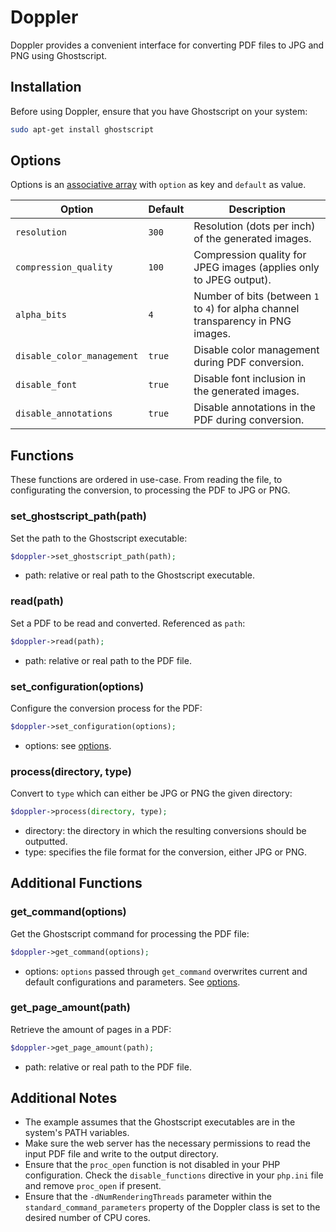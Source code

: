 # Doppler 

Doppler provides a convenient interface for converting PDF files to JPG and PNG using Ghostscript.

## Installation

Before using Doppler, ensure that you have Ghostscript on your system:
```bash
sudo apt-get install ghostscript
```

## Options
Options is an [associative array](https://www.php.net/manual/en/language.types.array.php) with `option` as key and `default` as value.

| Option                    | Default                     | Description                                                                                              |
|---------------------------|-----------------------------|----------------------------------------------------------------------------------------------------------|
| `resolution`              | `300`                       | Resolution (dots per inch) of the generated images.                                                      |
| `compression_quality`     | `100`                       | Compression quality for JPEG images (applies only to JPEG output).                                       |
| `alpha_bits`              | `4`                         | Number of bits (between `1` to `4`) for alpha channel transparency in PNG images.                                             |
| `disable_color_management`| `true`                      | Disable color management during PDF conversion.                                                          |
| `disable_font`            | `true`                      | Disable font inclusion in the generated images.                                                          |
| `disable_annotations`     | `true`                      | Disable annotations in the PDF during conversion.                                                        |


## Functions
These functions are ordered in use-case. From reading the file, to configurating the conversion, to processing the PDF to JPG or PNG.

### set_ghostscript_path(path)
Set the path to the Ghostscript executable:
```php
$doppler->set_ghostscript_path(path);
```
- path: relative or real path to the Ghostscript executable.

### read(path)
Set a PDF to be read and converted. Referenced as `path`:
```php
$doppler->read(path);
```
- path: relative or real path to the PDF file.

### set_configuration(options)
Configure the conversion process for the PDF:
```php
$doppler->set_configuration(options);
```
- options: see [options](https://github.com/echtyushi/doppler/#options).

### process(directory, type)
Convert to `type` which can either be JPG or PNG the given directory:
```php
$doppler->process(directory, type);
```
- directory: the directory in which the resulting conversions should be outputted.
- type: specifies the file format for the conversion, either JPG or PNG.

## Additional Functions

### get_command(options)
Get the Ghostscript command for processing the PDF file:
```php
$doppler->get_command(options);
```
- options: `options` passed through `get_command` overwrites current and default configurations and parameters. See [options](https://github.com/echtyushi/doppler/#options).

### get_page_amount(path)
Retrieve the amount of pages in a PDF:
```php
$doppler->get_page_amount(path);
```
- path: relative or real path to the PDF file.

## Additional Notes

- The example assumes that the Ghostscript executables are in the system's PATH variables.
- Make sure the web server has the necessary permissions to read the input PDF file and write to the output directory.
- Ensure that the `proc_open` function is not disabled in your PHP configuration. Check the `disable_functions` directive in your `php.ini` file and remove `proc_open` if present.
- Ensure that the `-dNumRenderingThreads` parameter within the `standard_command_parameters` property of the Doppler class is set to the desired number of CPU cores.
